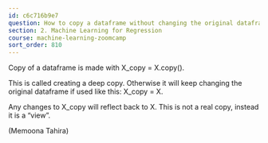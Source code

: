 ```yaml
---
id: c6c716b9e7
question: How to copy a dataframe without changing the original dataframe?
section: 2. Machine Learning for Regression
course: machine-learning-zoomcamp
sort_order: 810
---
```


Copy of a dataframe is made with X_copy = X.copy().

This is called creating a deep copy.  Otherwise it will keep changing the original dataframe if used like this: X_copy = X.

Any changes to X_copy will reflect back to X. This is not a real copy, instead it is a “view”.

(Memoona Tahira)

